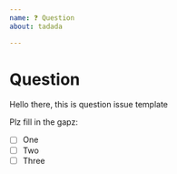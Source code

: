```yaml
---
name: ❓ Question
about: tadada

---
```


# Question

Hello there, this is question issue template

Plz fill in the gapz:

 - [ ] One
 - [ ] Two
 - [ ] Three
